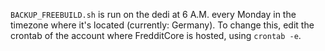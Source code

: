 `BACKUP_FREEBUILD.sh` is run on the dedi at 6 A.M. every Monday in the timezone where it's located (currently: Germany). To change this, edit the crontab of the account where FredditCore is hosted, using `crontab -e`.